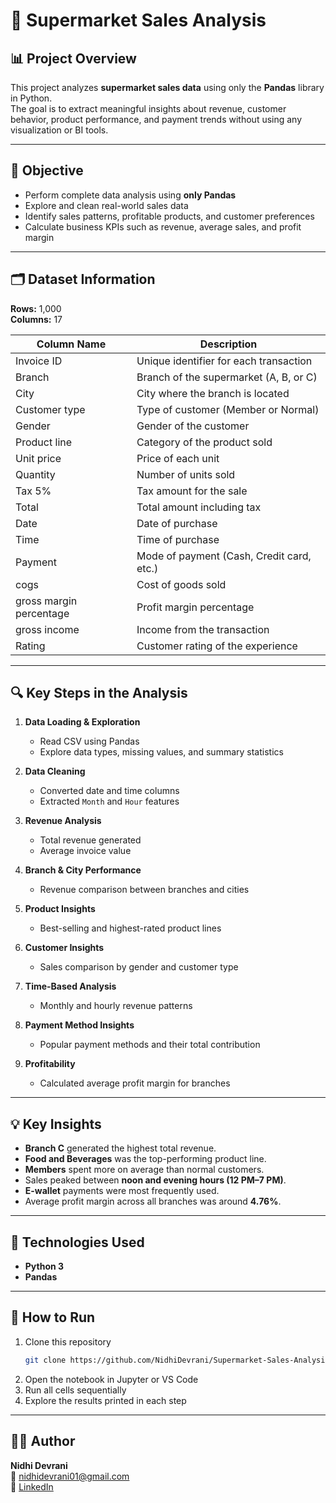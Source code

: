 # 🧾 Supermarket Sales Analysis

## 📊 Project Overview
This project analyzes **supermarket sales data** using only the **Pandas** library in Python.  
The goal is to extract meaningful insights about revenue, customer behavior, product performance, and payment trends without using any visualization or BI tools.


---

## 🧠 Objective
- Perform complete data analysis using **only Pandas**
- Explore and clean real-world sales data
- Identify sales patterns, profitable products, and customer preferences
- Calculate business KPIs such as revenue, average sales, and profit margin

---

## 🗂️ Dataset Information
**Rows:** 1,000  
**Columns:** 17  

| Column Name | Description |
|--------------|-------------|
| Invoice ID | Unique identifier for each transaction |
| Branch | Branch of the supermarket (A, B, or C) |
| City | City where the branch is located |
| Customer type | Type of customer (Member or Normal) |
| Gender | Gender of the customer |
| Product line | Category of the product sold |
| Unit price | Price of each unit |
| Quantity | Number of units sold |
| Tax 5% | Tax amount for the sale |
| Total | Total amount including tax |
| Date | Date of purchase |
| Time | Time of purchase |
| Payment | Mode of payment (Cash, Credit card, etc.) |
| cogs | Cost of goods sold |
| gross margin percentage | Profit margin percentage |
| gross income | Income from the transaction |
| Rating | Customer rating of the experience |

---

## 🔍 Key Steps in the Analysis

1. **Data Loading & Exploration**
   - Read CSV using Pandas  
   - Explore data types, missing values, and summary statistics  

2. **Data Cleaning**
   - Converted date and time columns  
   - Extracted `Month` and `Hour` features  

3. **Revenue Analysis**
   - Total revenue generated  
   - Average invoice value  

4. **Branch & City Performance**
   - Revenue comparison between branches and cities  

5. **Product Insights**
   - Best-selling and highest-rated product lines  

6. **Customer Insights**
   - Sales comparison by gender and customer type  

7. **Time-Based Analysis**
   - Monthly and hourly revenue patterns  

8. **Payment Method Insights**
   - Popular payment methods and their total contribution  

9. **Profitability**
   - Calculated average profit margin for branches  

---

## 💡 Key Insights

- **Branch C** generated the highest total revenue.  
- **Food and Beverages** was the top-performing product line.  
- **Members** spent more on average than normal customers.  
- Sales peaked between **noon and evening hours (12 PM–7 PM)**.  
- **E-wallet** payments were most frequently used.  
- Average profit margin across all branches was around **4.76%**.

---

## 🧰 Technologies Used
- **Python 3**
- **Pandas**


---

## 🚀 How to Run
1. Clone this repository  
   ```bash
   git clone https://github.com/NidhiDevrani/Supermarket-Sales-Analysis.git
   ```
2. Open the notebook in Jupyter or VS Code  
3. Run all cells sequentially  
4. Explore the results printed in each step

---

## 🧑‍💻 Author
**Nidhi Devrani**  
📧 [nidhidevrani01@gmail.com](mailto:nidhidevrani01@gmail.com)  
🔗 [LinkedIn](https://www.linkedin.com/in/nidhi-devrani-b79159349)

